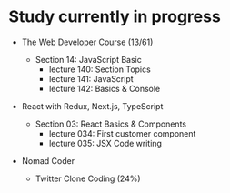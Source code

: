 # Study currently in progress

  - The Web Developer Course (13/61)
    - Section 14: JavaScript Basic
      - lecture 140: Section Topics 
      - lecture 141: JavaScript
      - lecture 142: Basics & Console

  - React with Redux, Next.js, TypeScript
    - Section 03: React Basics & Components
      - lecture 034: First customer component
      - lecture 035: JSX Code writing

  - Nomad Coder
    - Twitter Clone Coding (24%)
